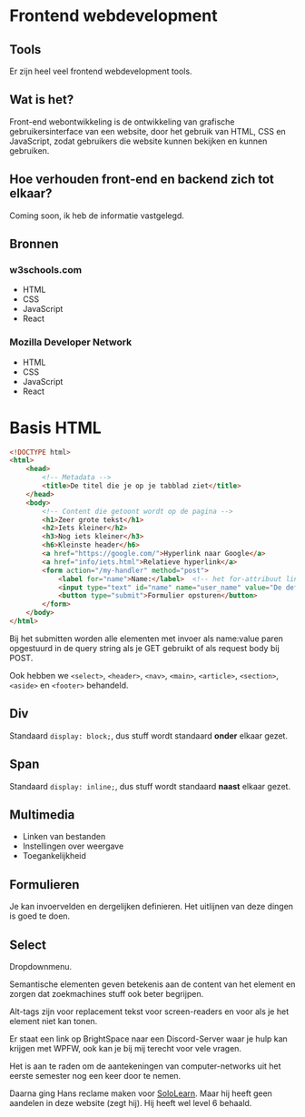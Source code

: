 # Frontend webdevelopment
## Tools
Er zijn heel veel frontend webdevelopment tools.

## Wat is het?
Front-end webontwikkeling is de ontwikkeling van grafische gebruikersinterface van een website, door het gebruik van HTML, CSS en JavaScript, zodat gebruikers die website kunnen bekijken
en kunnen gebruiken.

## Hoe verhouden front-end en backend zich tot elkaar?
Coming soon, ik heb de informatie vastgelegd.

## Bronnen
### w3schools.com
- HTML
- CSS
- JavaScript
- React
### Mozilla Developer Network
- HTML
- CSS
- JavaScript
- React

# Basis HTML
```html
<!DOCTYPE html>
<html>
    <head>
        <!-- Metadata -->
        <title>De titel die je op je tabblad ziet</title>
    </head>
    <body>
        <!-- Content die getoont wordt op de pagina -->
        <h1>Zeer grote tekst</h1>
        <h2>Iets kleiner</h2>
        <h3>Nog iets kleiner</h3>
        <h6>Kleinste header</h6>
        <a href="https://google.com/">Hyperlink naar Google</a>
        <a href="info/iets.html">Relatieve hyperlink</a>
        <form action="/my-handler" method="post">
            <label for="name">Name:</label>  <!-- het for-attribuut linkt een label aan een ander element -->
            <input type="text" id="name" name="user_name" value="De default waarde van het veld kan hiero"/> <!-- Empty-tag, of void-tag omdat het zichzelf sluit, geen sluittag-->
            <button type="submit">Formulier opsturen</button>
        </form>
    </body>
</html>
```

Bij het submitten worden alle elementen met invoer als name:value paren opgestuurd in de query string als je GET gebruikt of als request body bij POST.

Ook hebben we `<select>`, `<header>`, `<nav>`, `<main>`, `<article>`, `<section>`, `<aside>` en `<footer>` behandeld.

## Div
Standaard `display: block;`, dus stuff wordt standaard **onder** elkaar gezet.

## Span
Standaard `display: inline;`, dus stuff wordt standaard **naast** elkaar gezet.

## Multimedia
- Linken van bestanden
- Instellingen over weergave
- Toegankelijkheid

## Formulieren
Je kan invoervelden en dergelijken definieren. Het uitlijnen van deze dingen is goed te doen.

## Select
Dropdownmenu.

Semantische elementen geven betekenis aan de content van het element en zorgen dat zoekmachines stuff ook beter begrijpen.

Alt-tags zijn voor replacement tekst voor screen-readers en voor als je het element niet kan tonen.

Er staat een link op BrightSpace naar een Discord-Server waar je hulp kan krijgen met WPFW, ook kan je bij mij terecht voor vele vragen.

Het is aan te raden om de aantekeningen van computer-networks uit het eerste semester nog een keer door te nemen.

Daarna ging Hans reclame maken voor [SoloLearn](https://sololearn.com/). Maar hij heeft geen aandelen in deze website (zegt hij). Hij heeft wel level 6 behaald.